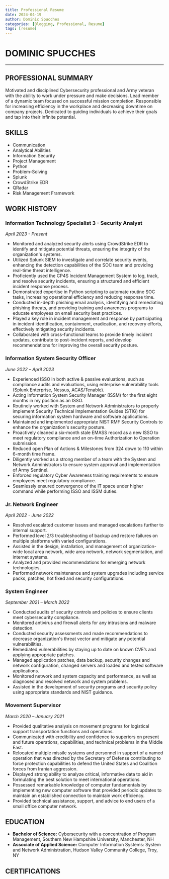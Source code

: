 ```yaml
---
title: Professional Resume
date: 2024-04-19
author: Dominic Spucches
categories: [Blogging, Professional, Resume]
tags: [resume]
---
```


# DOMINIC SPUCCHES
* **

## PROFESSIONAL SUMMARY
Motivated and disciplined Cybersecurity professional and Army veteran with the ability to work under pressure and make decisions. Lead member of a dynamic team focused on successful mission completion. Responsible for increasing efficiency in the workplace and decreasing downtime on company projects. Dedicated to guiding individuals to achieve their goals and tap into their infinite potential.

## SKILLS
- Communication
- Analytical Abilities
- Information Security
- Project Management
- Python
- Problem-Solving
- Splunk
- CrowdStrike EDR
- QRadar
- Risk Management Framework

## WORK HISTORY

### Information Technology Specialist 3 - Security Analyst
*April 2023 - Present*

  - Monitored and analyzed security alerts using CrowdStrike EDR to identify and mitigate potential threats, ensuring the integrity of the organization's systems.
  - Utilized Splunk SIEM to investigate and correlate security events, enhancing the detection capabilities of the SOC team and providing real-time threat intelligence.
  - Proficiently used the CP4S Incident Management System to log, track, and resolve security incidents, ensuring a structured and efficient incident response process.
  - Demonstrated expertise in Python scripting to automate routine SOC tasks, increasing operational efficiency and reducing response time.
  - Conducted in-depth phishing email analysis, identifying and remediating phishing threats, and providing training and awareness programs to educate employees on email security best practices.
  - Played a key role in incident management and response by participating in incident identification, containment, eradication, and recovery efforts, effectively mitigating security incidents.
  - Collaborated with cross-functional teams to provide timely incident updates, contribute to post-incident reports, and develop recommendations for improving the overall security posture.


### Information System Security Officer
*June 2022 – April 2023*

- Experienced ISSO in both active & passive evaluations, such as compliance audits and evaluations, using enterprise vulnerability tools (Splunk Enterprise, Nessus, ACAS/Tenable).
- Acting Information System Security Manager (ISSM) for the first eight months in my position as an ISSO.
- Routinely worked with System and Network Administrators to properly implement Security Technical Implementation Guides (STIG) for securing information system hardware and software applications.
- Maintained and implemented appropriate NIST RMF Security Controls to enhance the organization's security posture.
- Proactively cleaned a six-month stale EMASS record as a new ISSO to meet regulatory compliance and an on-time Authorization to Operation submission.
- Reduced open Plan of Actions & Milestones from 324 down to 110 within 6-month time frame.
- Diligently worked as a strong member of a team with the System and Network Administrators to ensure system approval and implementation of Army Sentinel.
- Enforced regulatory Cyber Awareness training requirements to ensure employees meet regulatory compliance.
- Seamlessly ensured convergence of the IT space under higher command while performing ISSO and ISSM duties.

### Jr. Network Engineer
*April 2022 - June 2022*

- Resolved escalated customer issues and managed escalations further to internal support.
- Performed level 2/3 troubleshooting of backup and restore failures on multiple platforms with varied configurations.
- Assisted in the design, installation, and management of organization-wide local area network, wide area network, network segmentation, and internet systems.
- Analyzed and provided recommendations for emerging network technologies.
- Performed network maintenance and system upgrades including service packs, patches, hot fixed and security configurations.

### System Engineer
*September 2021 – March 2022*

- Conducted audits of security controls and policies to ensure clients meet cybersecurity compliance.
- Monitored antivirus and firewall alerts for any intrusions and malware detection.
- Conducted security assessments and made recommendations to decrease organization's threat vector and mitigate any potential vulnerabilities.
- Remediated vulnerabilities by staying up to date on known CVE’s and applying appropriate patches.
- Managed application patches, data backup, security changes and network configuration, changed servers and loaded and tested software applications.
- Monitored network and system capacity and performance, as well as diagnosed and resolved network and system problems.
- Assisted in the development of security programs and security policy using appropriate standards and NIST guidance.

### Movement Supervisor
*March 2020 – January 2021*

- Provided qualitative analysis on movement programs for logistical support transportation functions and operations.
- Communicated with credibility and confidence to superiors on present and future operations, capabilities, and technical problems in the Middle East.
- Relocated multiple missile systems and personnel in support of a named operation that was directed by the Secretary of Defense contributing to force protection capabilities to defend the United States and Coalition forces from Iranian aggression.
- Displayed strong ability to analyze critical, informative data to aid in formulating the best solution to meet international operations.
- Possessed remarkable knowledge of computer fundamentals by implementing new computer software that provided periodic updates to maintain an established connection to maintain work efficiency.
- Provided technical assistance, support, and advice to end users of a small office computer network.

## EDUCATION
- **Bachelor of Science:** Cybersecurity with a concentration of Program Management, Southern New Hampshire University, Manchester, NH
- **Associate of Applied Science:** Computer Information Systems: System and Network Administration, Hudson Valley Community College, Troy, NY

## CERTIFICATIONS

<div data-iframe-width="150" data-iframe-height="270" data-share-badge-id="0b994760-cc84-408f-a630-89f89fe3143d" data-share-badge-host="https://www.credly.com"></div>
<script type="text/javascript" async src="https://cdn.credly.com/assets/utilities/embed.js"></script>

<div data-iframe-width="150" data-iframe-height="270" data-share-badge-id="51caabc7-0360-47d4-a7b1-dcf473df4b3f" data-share-badge-host="https://www.credly.com"></div><script type="text/javascript" async src="https://cdn.credly.com/assets/utilities/embed.js"></script>

<div data-iframe-width="150" data-iframe-height="270" data-share-badge-id="36c53f37-46da-49c5-bd7b-c041af1eb126" data-share-badge-host="https://www.credly.com"></div>
<script type="text/javascript" async src="https://cdn.credly.com/assets/utilities/embed.js"></script>

<div data-iframe-width="150" data-iframe-height="270" data-share-badge-id="4ba6b31a-1d2f-431c-8172-46eb6bc50fdb" data-share-badge-host="https://www.credly.com"></div>
<script type="text/javascript" async src="https://cdn.credly.com/assets/utilities/embed.js"></script>

<div data-iframe-width="150" data-iframe-height="270" data-share-badge-id="521bf739-a79e-435c-af64-cc6b26ca8748" data-share-badge-host="https://www.credly.com"></div>
<script type="text/javascript" async src="https://cdn.credly.com/assets/utilities/embed.js"></script>

<div data-iframe-width="150" data-iframe-height="270" data-share-badge-id="4a0c8b8b-8f47-4362-bdfd-feb854c311d8" data-share-badge-host="https://www.credly.com"></div>
<script type="text/javascript" async src="https://cdn.credly.com/assets/utilities/embed.js"></script>

<div data-iframe-width="150" data-iframe-height="270" data-share-badge-id="310b6198-3bb6-4500-a43a-84b39a3ac08b" data-share-badge-host="https://www.credly.com"></div>
<script type="text/javascript" async src="https://cdn.credly.com/assets/utilities/embed.js"></script>
